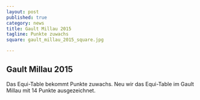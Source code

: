 ```yaml
---
layout: post
published: true
category: news
title: Gault Millau 2015
tagline: Punkte zuwachs
square: gault_millau_2015_square.jpg

---
```


## Gault Millau 2015

Das Equi-Table bekommt Punkte zuwachs. Neu wir das Equi-Table im Gault Millau mit 14 Punkte ausgezeichnet.


